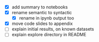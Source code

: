 - [x] add summary to notebooks
- [x] rename semantic to syntactic
    - [x] rename in ipynb output too
- [x] move code slides to appendix
- [ ] explain initial results, on known datasets
- [ ] explain explore directory in README